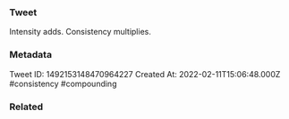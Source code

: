 ### Tweet
Intensity adds. Consistency multiplies.

### Metadata
Tweet ID: 1492153148470964227
Created At: 2022-02-11T15:06:48.000Z
#consistency 
#compounding 

### Related


